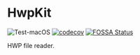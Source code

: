 # HwpKit

![Test-macOS](https://github.com/sboh1214/HwpKit/workflows/Test-macOS/badge.svg)
[![codecov](https://codecov.io/gh/sboh1214/HwpKit/branch/master/graph/badge.svg)](https://codecov.io/gh/sboh1214/HwpKit)
[![FOSSA Status](https://app.fossa.com/api/projects/git%2Bgithub.com%2Fsboh1214%2FHwpKit.svg?type=large)](https://app.fossa.com/projects/git%2Bgithub.com%2Fsboh1214%2FHwpKit?ref=badge_large)

HWP file reader.
